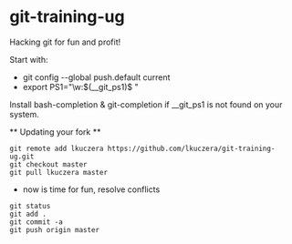 git-training-ug
===============

Hacking git for fun and profit!

Start with:
- git config --global  push.default current
- export PS1="\w:\$(__git_ps1)$ "

Install bash-completion & git-completion if __git_ps1 is not found on your system.

** Updating your fork **
```
git remote add lkuczera https://github.com/lkuczera/git-training-ug.git
git checkout master
git pull lkuczera master
```
- now is time for fun, resolve conflicts

```
git status
git add .
git commit -a
git push origin master 
```

